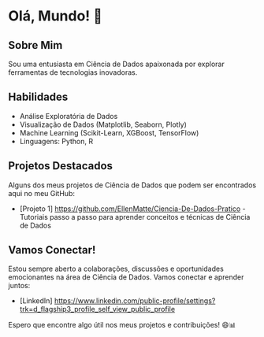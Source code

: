 # Olá, Mundo! 👋

## Sobre Mim
Sou uma entusiasta em Ciência de Dados apaixonada por explorar ferramentas de tecnologias inovadoras.


## Habilidades
- Análise Exploratória de Dados
- Visualização de Dados (Matplotlib, Seaborn, Plotly)
- Machine Learning (Scikit-Learn, XGBoost, TensorFlow)
- Linguagens: Python, R

## Projetos Destacados
Alguns dos meus projetos de Ciência de Dados que podem ser encontrados aqui no meu GitHub:

- [Projeto 1] https://github.com/EllenMatte/Ciencia-De-Dados-Pratico - Tutoriais passo a passo para aprender conceitos e técnicas de Ciência de Dados

## Vamos Conectar!
Estou sempre aberto a colaborações, discussões e oportunidades emocionantes na área de Ciência de Dados. Vamos conectar e aprender juntos:

- [LinkedIn] https://www.linkedin.com/public-profile/settings?trk=d_flagship3_profile_self_view_public_profile

Espero que encontre algo útil nos meus projetos e contribuições! 😄📊
